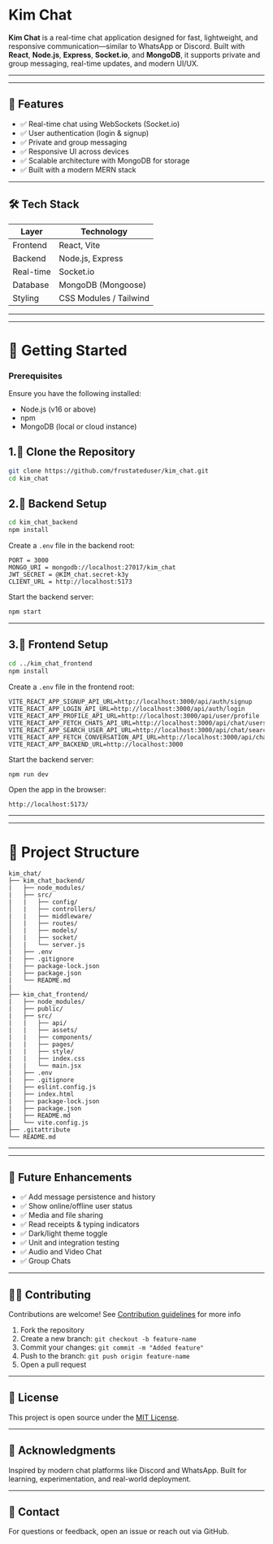 # Kim Chat

**Kim Chat** is a real-time chat application designed for fast, lightweight, and responsive communication—similar to WhatsApp or Discord. Built with **React**, **Node.js**, **Express**, **Socket.io**, and **MongoDB**, it supports private and group messaging, real-time updates, and modern UI/UX.

---
---



## 📌 Features

- ✅ Real-time chat using WebSockets (Socket.io)
- ✅ User authentication (login & signup)
- ✅ Private and group messaging
- ✅ Responsive UI across devices
- ✅ Scalable architecture with MongoDB for storage
- ✅ Built with a modern MERN stack

---

## 🛠️ Tech Stack

| Layer        | Technology       |
|--------------|------------------|
| Frontend     | React, Vite      |
| Backend      | Node.js, Express |
| Real-time    | Socket.io        |
| Database     | MongoDB (Mongoose) |
| Styling      | CSS Modules / Tailwind |

---
---





# 🚀 Getting Started

### Prerequisites

Ensure you have the following installed:

- Node.js (v16 or above)
- npm 
- MongoDB (local or cloud instance)



## 1.📂 Clone the Repository

```bash
git clone https://github.com/frustateduser/kim_chat.git
cd kim_chat
```



## 2.🔧 Backend Setup

```bash
cd kim_chat_backend
npm install
```

Create a `.env` file in the backend root:

```env
PORT = 3000
MONGO_URI = mongodb://localhost:27017/kim_chat
JWT_SECRET = @KIM_chat.secret-k3y
CLIENT_URL = http://localhost:5173
```

Start the backend server:

```bash
npm start
```

---

## 3.🎨 Frontend Setup

```bash
cd ../kim_chat_frontend
npm install
```

Create a `.env` file in the frontend root:

```env
VITE_REACT_APP_SIGNUP_API_URL=http://localhost:3000/api/auth/signup
VITE_REACT_APP_LOGIN_API_URL=http://localhost:3000/api/auth/login
VITE_REACT_APP_PROFILE_API_URL=http://localhost:3000/api/user/profile
VITE_REACT_APP_FETCH_CHATS_API_URL=http://localhost:3000/api/chat/users/
VITE_REACT_APP_SEARCH_USER_API_URL=http://localhost:3000/api/chat/search
VITE_REACT_APP_FETCH_CONVERSATION_API_URL=http://localhost:3000/api/chat/history/
VITE_REACT_APP_BACKEND_URL=http://localhost:3000
```

Start the backend server:

```bash
npm run dev
```

Open the app in the browser:

```
http://localhost:5173/
```

---
---


# 📁 Project Structure


```
kim_chat/
├── kim_chat_backend/
|   ├── node_modules/
|   ├── src/
|   |   ├── config/
│   |   ├── controllers/
|   |   ├── middleware/
│   |   ├── routes/
│   |   ├── models/
|   |   ├── socket/
│   |   └── server.js
|   ├── .env
|   ├── .gitignore
|   ├── package-lock.json
|   ├── package.json
|   └── README.md
|
├── kim_chat_frontend/
|   ├── node_modules/
|   ├── public/ 
|   ├── src/  
|   |   ├── api/
|   |   ├── assets/
|   |   ├── components/
|   |   ├── pages/
|   |   ├── style/
|   |   ├── index.css
|   |   └── main.jsx
|   ├── .env
|   ├── .gitignore
|   ├── eslint.config.js
|   ├── index.html
|   ├── package-lock.json
|   ├── package.json
|   ├── README.md
|   └── vite.config.js
├── .gitattribute
└── README.md

```

---
---

## 🧪 Future Enhancements

- ✅ Add message persistence and history
- ✅ Show online/offline user status
- ✅ Media and file sharing
- ✅ Read receipts & typing indicators
- ✅ Dark/light theme toggle
- ✅ Unit and integration testing
- ✅ Audio and Video Chat
- ✅ Group Chats

---

## 🧑‍💻 Contributing

Contributions are welcome! See [Contribution guidelines](https://github.com/frustateduser/kim_chat/blob/master/CONTRIBUTING.md) for more info

1. Fork the repository
2. Create a new branch: `git checkout -b feature-name`
3. Commit your changes: `git commit -m "Added feature"`
4. Push to the branch: `git push origin feature-name`
5. Open a pull request

---

## 📄 License

This project is open source under the [MIT License](LICENSE).

---

## 🙌 Acknowledgments

Inspired by modern chat platforms like Discord and WhatsApp. Built for learning, experimentation, and real-world deployment.

---

## 🔗 Contact

For questions or feedback, open an issue or reach out via GitHub.
